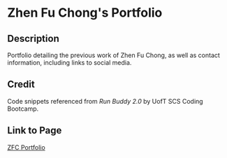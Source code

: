 # Zhen Fu Chong's Portfolio

## Description
Portfolio detailing the previous work of Zhen Fu Chong, as well as contact information, including links to social media.

## Credit
Code snippets referenced from *Run Buddy 2.0* by UofT SCS Coding Bootcamp.

## Link to Page
[ZFC Portfolio](https://ethanc29.github.io/Resume-Portfolio/)
